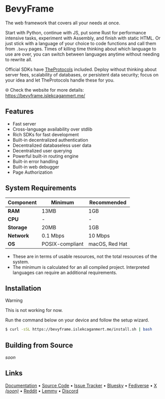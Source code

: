 # BevyFrame

The web framework that covers all your needs at once.

Start with Python,
continue with JS,
put some Rust for performance intensive tasks,
experiment with Assembly,
and finish with static HTML.
Or just stick with a language of your choice to code functions
and call them from `.bevy` pages.
Times of killing time thinking about which language to use are over,
you can switch between languages anytime without needing to rewrite all.

Official SDKs have [TheProtocols](https://theprotocols.islekcaganmert.me) included.
Deploy without thinking about server fees, scalability of databases, or persistent data security;
focus on your idea and let TheProtocols handle these for you.

🌐 Check the website for more details: https://bevyframe.islekcaganmert.me/

## Features

- Fast server
- Cross-language availability over stdlib
- Rich SDKs for fast development
- Built-in decentralized authentication
- Decentralized databaseless user data
- Decentralized user querying
- Powerful built-in routing engine
- Built-in error handling
- Built-in web debugger
- Page Authorization

## System Requirements

| **Component** | **Minimum**     | **Recommended** |
|---------------|-----------------|-----------------|
| **RAM**       | 13MB            | 1GB             |
| **CPU**       | -               | -               |
| **Storage**   | 20MB            | 1GB             |
| **Network**   | 0.1 Mbps        | 10 Mbps         |
| **OS**        | POSIX-compliant | macOS, Red Hat  |

* These are in terms of usable resources, not the total resources of the system.
* The minimum is calculated for an all compiled project.
  Interpreted languages can require an additional requirements.

## Installation

> [!WARNING]
> This is not working for now.

Run the command below on your device and follow the setup wizard.

```bash
$ curl -sSL https://bevyframe.islekcaganmert.me/install.sh | bash
```

## Building from Source

*soon*

## Links
[Documentation](https://bevyframe.islekcaganmert.me) •
[Source Code](https://github.com/bevyframe/core) •
[Issue Tracker](https://github.com/islekcaganmert/bevyframe/issues) • 
[Bluesky](https://bsky.app/profile/bevyframe.islekcaganmert.me) •
[Fediverse](https://social.hereus.net/@bevyframe) • 
[X *(soon)*]() •
[Reddit](https://www.reddit.com/r/bevyframe) •
[Lemmy](https://lemmy.today/c/bevyframe) •
[Discord]()
